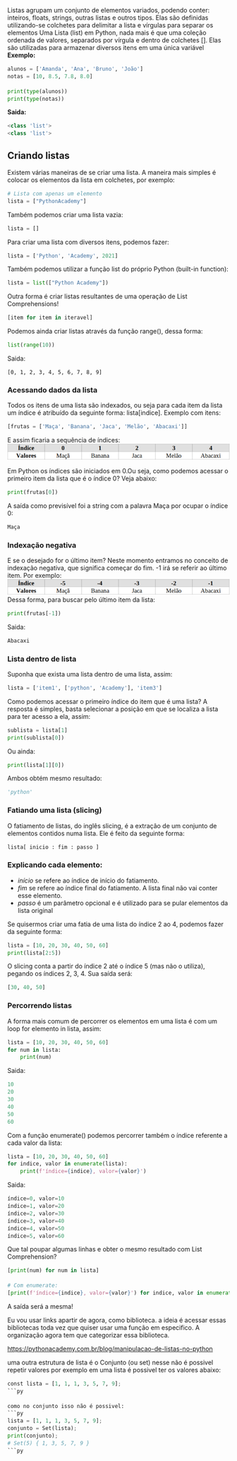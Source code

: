 Listas agrupam um conjunto de elementos variados, podendo conter: inteiros, floats, strings, outras listas e outros tipos.
Elas são definidas utilizando-se colchetes para delimitar a lista e vírgulas para separar os elementos
Uma Lista (list) em Python, nada mais é que uma coleção ordenada de valores, separados por vírgula e dentro de colchetes []. Elas são utilizadas para armazenar diversos itens em uma única variável
**Exemplo:**
```py
alunos = ['Amanda', 'Ana', 'Bruno', 'João']
notas = [10, 8.5, 7.8, 8.0] 

print(type(alunos))
print(type(notas))
```
**Saida:**

```py
<class 'list'>
<class 'list'>
```
## **Criando listas**

Existem várias maneiras de se criar uma lista.
A maneira mais simples é colocar os elementos da lista em colchetes, por exemplo:

```py
# Lista com apenas um elemento
lista = ["PythonAcademy"] 
```
Também podemos criar uma lista vazia:

```py
lista = [] 
```
Para criar uma lista com diversos itens, podemos fazer:
```py
lista = ['Python', 'Academy', 2021] 
```
Também podemos utilizar a função list do próprio Python (built-in function):
```py
lista = list(["Python Academy"]) 
```
Outra forma é criar listas resultantes de uma operação de List Comprehensions!
```py
[item for item in iteravel]
```
Podemos ainda criar listas através da função range(), dessa forma:
```py
list(range(10))
```
Saida:
```py## CONCEITO
[0, 1, 2, 3, 4, 5, 6, 7, 8, 9]
```
### Acessando dados da lista
Todos os itens de uma lista são indexados, ou seja para cada item da lista um índice é atribuído da seguinte forma: lista[indice].
Exemplo com itens:
```py
[frutas = ['Maça', 'Banana', 'Jaca', 'Melão', 'Abacaxi']]
```
E assim ficaria a sequência de índices:
![Basico/img/lista01.png](https://github.com/GabrielSantana01/Python/blob/main/Basico/img/lista01.png)

Em Python os índices são iniciados em 0.Ou seja, como podemos acessar o primeiro item da lista que é o índice 0? Veja abaixo:
```py
print(frutas[0])
```
A saída como previsível foi a string com a palavra Maça por ocupar o índice 0:

```py
Maça
```
### Indexação negativa
E se o desejado for o último item?
Neste momento entramos no conceito de indexação negativa, que significa começar do fim. -1 irá se referir ao último item. Por exemplo:
![Basico/img/lista02.png](https://github.com/GabrielSantana01/Python/blob/main/Basico/img/lista02.png)
Dessa forma, para buscar pelo último item da lista:
```py
print(frutas[-1])
```
Saida: 
```py
Abacaxi
```
### Lista dentro de lista
Suponha que exista uma lista dentro de uma lista, assim:
```py
lista = ['item1', ['python', 'Academy'], 'item3']
```
Como podemos acessar o primeiro índice do item que é uma lista?
A resposta é simples, basta selecionar a posição em que se localiza a lista para ter acesso a ela, assim:
```py
sublista = lista[1]
print(sublista[0])
```
Ou ainda:
```py
print(lista[1][0])
```
Ambos obtém mesmo resultado:
```py
'python'
```
### Fatiando uma lista (slicing)
O fatiamento de listas, do inglês slicing, é a extração de um conjunto de elementos contidos numa lista. Ele é feito da seguinte forma:
```py
lista[ inicio : fim : passo ]
``` 
### Explicando cada elemento:

* *início* se refere ao índice de início do fatiamento.
* *fim* se refere ao índice final do fatiamento. A lista final não vai conter esse elemento.
* *passo* é um parâmetro opcional e é utilizado para se pular elementos da lista original

Se quisermos criar uma fatia de uma lista do índice 2 ao 4, podemos fazer da seguinte forma:
```py
lista = [10, 20, 30, 40, 50, 60]
print(lista[2:5])
``` 
O slicing conta a partir do índice 2 até o índice 5 (mas não o utiliza), pegando os índices 2, 3, 4.
Sua saída será:
```py
[30, 40, 50]
``` 
### Percorrendo listas
A forma mais comum de percorrer os elementos em uma lista é com um loop for elemento in lista, assim:
```py
lista = [10, 20, 30, 40, 50, 60]
for num in lista:
    print(num)
```
Saida:
```py
10
20
30
40
50
60
```
Com a função enumerate() podemos percorrer também o índice referente a cada valor da lista:
```py
lista = [10, 20, 30, 40, 50, 60]
for indice, valor in enumerate(lista):
    print(f'índice={indice}, valor={valor}')
```
Saida:
```py
índice=0, valor=10
índice=1, valor=20
índice=2, valor=30
índice=3, valor=40
índice=4, valor=50
índice=5, valor=60
```
Que tal poupar algumas linhas e obter o mesmo resultado com List Comprehension?
```py
[print(num) for num in lista]

# Com enumerate:
[print(f'índice={indice}, valor={valor}') for indice, valor in enumerate(lista)]
```
A saída será a mesma! 

Eu vou usar links apartir de agora, como biblioteca. a ideia é acessar essas bibliotecas toda vez que quiser usar uma função em especifico. 
A organização agora tem que categorizar essa biblioteca.

https://pythonacademy.com.br/blog/manipulacao-de-listas-no-python


uma outra estrutura de lista é o Conjunto (ou set) nesse não é possivel repetir valores
por exemplo em uma lista é possivel ter os valores abaixo:
```py
const lista = [1, 1, 1, 3, 5, 7, 9];
```py

como no conjunto isso não é possivel:
```py
lista = [1, 1, 1, 3, 5, 7, 9];
conjunto = Set(lista);
print(conjunto);
# Set(5) { 1, 3, 5, 7, 9 }
```py